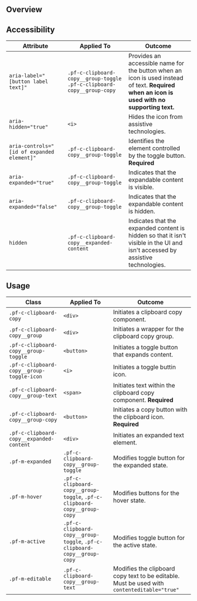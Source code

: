 ## Overview

## Accessibility

| Attribute | Applied To | Outcome |
| -- | -- | -- |
| `aria-label="[button label text]"` | `.pf-c-clipboard-copy__group-toggle` `.pf-c-clipboard-copy__group-copy` |  Provides an accessible name for the button when an icon is used instead of text. **Required when an icon is used with no supporting text.** |
| `aria-hidden="true"` | `<i>` |  Hides the icon from assistive technologies. 
| `aria-controls="[id of expanded element]"` | `.pf-c-clipboard-copy__group-toggle` | Identifies the element controlled by the toggle button. **Required** |
| `aria-expanded="true"` | `.pf-c-clipboard-copy__group-toggle` | Indicates that the expandable content is visible. |
| `aria-expanded="false"` | `.pf-c-clipboard-copy__group-toggle` | Indicates that the expandable content is hidden. |
| `hidden` | `.pf-c-clipboard-copy__expanded-content` | Indicates that the expanded content is hidden so that it isn't visible in the UI and isn't accessed by assistive technologies.

## Usage

| Class | Applied To | Outcome |
| -- | -- | -- |
| `.pf-c-clipboard-copy` | `<div>` | Initiates a clipboard copy component. |
| `.pf-c-clipboard-copy__group` | `<div>` | Initiates a wrapper for the clipboard copy group. |
| `.pf-c-clipboard-copy__group-toggle` | `<button>` | Initiates a toggle button that expands content. |
| `.pf-c-clipboard-copy__group-toggle-icon` | `<i>` | Initiates a toggle buttin icon. |
| `.pf-c-clipboard-copy__group-text` | `<span>` |  Initiates text within the clipboard copy component. **Required** |
| `.pf-c-clipboard-copy__group-copy` | `<button>` | Initiates a copy button with the clipboard icon. **Required** |
| `.pf-c-clipboard-copy__expanded-content` | `<div>` | Initiates an expanded text element. |
| `.pf-m-expanded` | `.pf-c-clipboard-copy__group-toggle` | Modifies toggle button for the expanded state. |
| `.pf-m-hover` | `.pf-c-clipboard-copy__group-toggle`, `.pf-c-clipboard-copy__group-copy`| Modifies buttons for the hover state. |
| `.pf-m-active` | `.pf-c-clipboard-copy__group-toggle`, `.pf-c-clipboard-copy__group-copy`| Modifies toggle button for the active state. |
| `.pf-m-editable` | `.pf-c-clipboard-copy__group-text` | Modifies the clipboard copy text to be editable. Must be used with `contenteditable="true"`|
